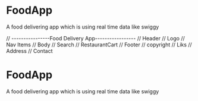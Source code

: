 # FoodApp
A food delivering app which is using real time data like swiggy

// ----------------Food Delivery App-----------------
// Header
//     Logo
//     Nav Items
// Body 
//     Search
//     RestaurantCart
// Footer
//     copyright
//     Liks
//     Address
//     Contact



# FoodApp
A food delivering app which is using real time data like swiggy
